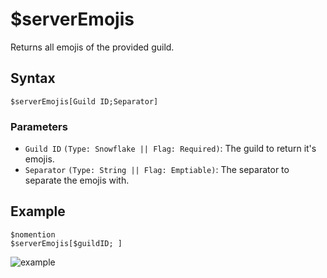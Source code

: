 # $serverEmojis
Returns all emojis of the provided guild.

## Syntax
```
$serverEmojis[Guild ID;Separator]
```

### Parameters
- `Guild ID` `(Type: Snowflake || Flag: Required)`: The guild to return it's emojis.
- `Separator` `(Type: String || Flag: Emptiable)`: The separator to separate the emojis with.

## Example
```
$nomention
$serverEmojis[$guildID; ]
```
![example](https://user-images.githubusercontent.com/95774950/202883215-04ca23ce-b9c4-4828-ac98-22b0dd69e731.png)
